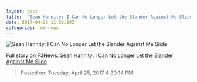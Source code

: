 ```yaml
---
layout: post
title:  "Sean Hannity: I Can No Longer Let the Slander Against Me Slide"
date: 2017-04-25 11:30:14Z
categories: fox-news
---
```


![Sean Hannity: I Can No Longer Let the Slander Against Me Slide](http://nation.foxnews.com/sites/nation.foxnews.com/files/styles/story_624_300/public/Hannity042517.jpg)




Full story on F3News: [Sean Hannity: I Can No Longer Let the Slander Against Me Slide](http://www.f3nws.com/n/VStYVB)

> Posted on: Tuesday, April 25, 2017 4:30:14 PM
